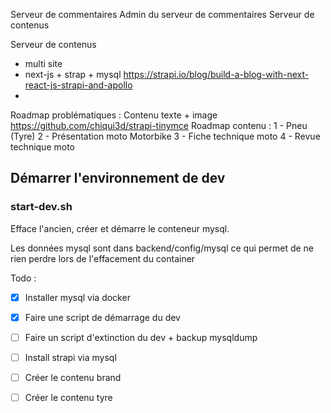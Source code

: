 Serveur de commentaires
Admin du serveur de commentaires
Serveur de contenus

Serveur de contenus
* multi site
* next-js + strap + mysql https://strapi.io/blog/build-a-blog-with-next-react-js-strapi-and-apollo
* 

Roadmap problématiques : 
    Contenu texte + image https://github.com/chiqui3d/strapi-tinymce
Roadmap contenu : 
    1 - Pneu (Tyre)
    2 - Présentation moto Motorbike
    3 - Fiche technique moto
    4 - Revue technique moto


## Démarrer l'environnement de dev
### start-dev.sh
Efface l'ancien, créer et démarre le conteneur mysql.

Les données mysql sont dans backend/config/mysql ce qui permet de ne rien perdre lors de l'effacement du container

Todo : 
 - [x] Installer mysql via docker
 - [x] Faire une script de démarrage du dev
 - [ ] Faire un script d'extinction du dev + backup mysqldump
 - [ ] Install strapi via mysql
 - [ ] Créer le contenu brand
 - [ ] Créer le contenu tyre



